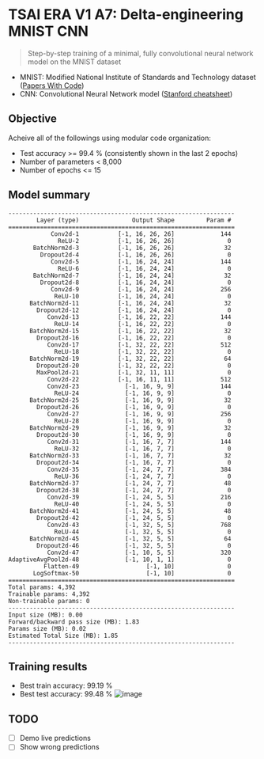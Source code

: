 # TSAI ERA V1 A7: Delta-engineering MNIST CNN
> Step-by-step training of a minimal, fully convolutional neural network model on the MNIST dataset
- MNIST: Modified National Institute of Standards and Technology dataset ([Papers With Code](https://paperswithcode.com/dataset/mnist))
- CNN: Convolutional Neural Network model ([Stanford cheatsheet](https://stanford.edu/~shervine/teaching/cs-230/cheatsheet-convolutional-neural-networks))

## Objective
Acheive all of the followings using modular code organization:
- Test accuracy >= 99.4 % (consistently shown in the last 2 epochs)
- Number of parameters < 8,000
- Number of epochs <= 15

## Model summary
```
----------------------------------------------------------------
        Layer (type)               Output Shape         Param #
================================================================
            Conv2d-1           [-1, 16, 26, 26]             144
              ReLU-2           [-1, 16, 26, 26]               0
       BatchNorm2d-3           [-1, 16, 26, 26]              32
         Dropout2d-4           [-1, 16, 26, 26]               0
            Conv2d-5           [-1, 16, 24, 24]             144
              ReLU-6           [-1, 16, 24, 24]               0
       BatchNorm2d-7           [-1, 16, 24, 24]              32
         Dropout2d-8           [-1, 16, 24, 24]               0
            Conv2d-9           [-1, 16, 24, 24]             256
             ReLU-10           [-1, 16, 24, 24]               0
      BatchNorm2d-11           [-1, 16, 24, 24]              32
        Dropout2d-12           [-1, 16, 24, 24]               0
           Conv2d-13           [-1, 16, 22, 22]             144
             ReLU-14           [-1, 16, 22, 22]               0
      BatchNorm2d-15           [-1, 16, 22, 22]              32
        Dropout2d-16           [-1, 16, 22, 22]               0
           Conv2d-17           [-1, 32, 22, 22]             512
             ReLU-18           [-1, 32, 22, 22]               0
      BatchNorm2d-19           [-1, 32, 22, 22]              64
        Dropout2d-20           [-1, 32, 22, 22]               0
        MaxPool2d-21           [-1, 32, 11, 11]               0
           Conv2d-22           [-1, 16, 11, 11]             512
           Conv2d-23             [-1, 16, 9, 9]             144
             ReLU-24             [-1, 16, 9, 9]               0
      BatchNorm2d-25             [-1, 16, 9, 9]              32
        Dropout2d-26             [-1, 16, 9, 9]               0
           Conv2d-27             [-1, 16, 9, 9]             256
             ReLU-28             [-1, 16, 9, 9]               0
      BatchNorm2d-29             [-1, 16, 9, 9]              32
        Dropout2d-30             [-1, 16, 9, 9]               0
           Conv2d-31             [-1, 16, 7, 7]             144
             ReLU-32             [-1, 16, 7, 7]               0
      BatchNorm2d-33             [-1, 16, 7, 7]              32
        Dropout2d-34             [-1, 16, 7, 7]               0
           Conv2d-35             [-1, 24, 7, 7]             384
             ReLU-36             [-1, 24, 7, 7]               0
      BatchNorm2d-37             [-1, 24, 7, 7]              48
        Dropout2d-38             [-1, 24, 7, 7]               0
           Conv2d-39             [-1, 24, 5, 5]             216
             ReLU-40             [-1, 24, 5, 5]               0
      BatchNorm2d-41             [-1, 24, 5, 5]              48
        Dropout2d-42             [-1, 24, 5, 5]               0
           Conv2d-43             [-1, 32, 5, 5]             768
             ReLU-44             [-1, 32, 5, 5]               0
      BatchNorm2d-45             [-1, 32, 5, 5]              64
        Dropout2d-46             [-1, 32, 5, 5]               0
           Conv2d-47             [-1, 10, 5, 5]             320
AdaptiveAvgPool2d-48             [-1, 10, 1, 1]               0
          Flatten-49                   [-1, 10]               0
       LogSoftmax-50                   [-1, 10]               0
================================================================
Total params: 4,392
Trainable params: 4,392
Non-trainable params: 0
----------------------------------------------------------------
Input size (MB): 0.00
Forward/backward pass size (MB): 1.83
Params size (MB): 0.02
Estimated Total Size (MB): 1.85
----------------------------------------------------------------
```

## Training results
- Best train accuracy: 99.19 %
- Best test accuracy: 99.48 %
![image](https://github.com/woncoh1/era1a7/assets/12987758/aa49b8a3-c169-442e-8787-eba67e867064)

## TODO
- [ ] Demo live predictions
- [ ] Show wrong predictions
